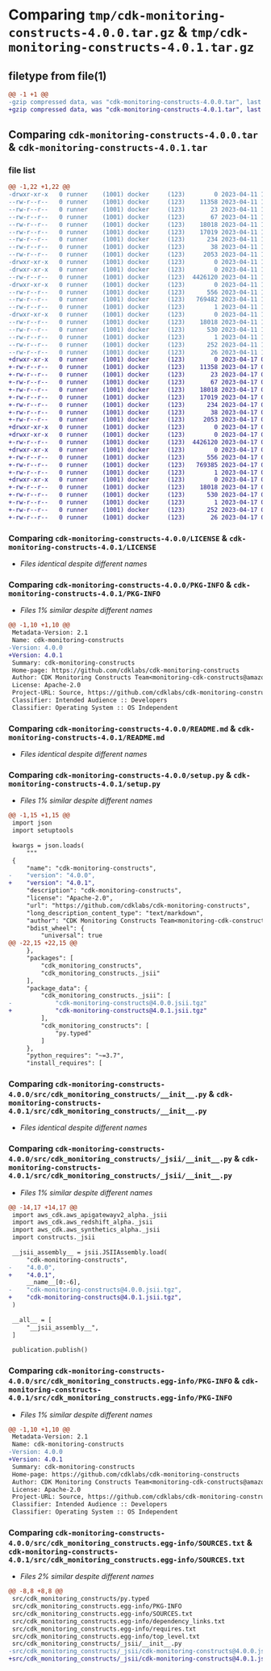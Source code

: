 # Comparing `tmp/cdk-monitoring-constructs-4.0.0.tar.gz` & `tmp/cdk-monitoring-constructs-4.0.1.tar.gz`

## filetype from file(1)

```diff
@@ -1 +1 @@
-gzip compressed data, was "cdk-monitoring-constructs-4.0.0.tar", last modified: Tue Apr 11 18:07:32 2023, max compression
+gzip compressed data, was "cdk-monitoring-constructs-4.0.1.tar", last modified: Mon Apr 17 00:33:39 2023, max compression
```

## Comparing `cdk-monitoring-constructs-4.0.0.tar` & `cdk-monitoring-constructs-4.0.1.tar`

### file list

```diff
@@ -1,22 +1,22 @@
-drwxr-xr-x   0 runner    (1001) docker     (123)        0 2023-04-11 18:07:32.212844 cdk-monitoring-constructs-4.0.0/
--rw-r--r--   0 runner    (1001) docker     (123)    11358 2023-04-11 18:07:19.000000 cdk-monitoring-constructs-4.0.0/LICENSE
--rw-r--r--   0 runner    (1001) docker     (123)       23 2023-04-11 18:07:19.000000 cdk-monitoring-constructs-4.0.0/MANIFEST.in
--rw-r--r--   0 runner    (1001) docker     (123)       67 2023-04-11 18:07:19.000000 cdk-monitoring-constructs-4.0.0/NOTICE
--rw-r--r--   0 runner    (1001) docker     (123)    18018 2023-04-11 18:07:32.212844 cdk-monitoring-constructs-4.0.0/PKG-INFO
--rw-r--r--   0 runner    (1001) docker     (123)    17019 2023-04-11 18:07:19.000000 cdk-monitoring-constructs-4.0.0/README.md
--rw-r--r--   0 runner    (1001) docker     (123)      234 2023-04-11 18:07:19.000000 cdk-monitoring-constructs-4.0.0/pyproject.toml
--rw-r--r--   0 runner    (1001) docker     (123)       38 2023-04-11 18:07:32.212844 cdk-monitoring-constructs-4.0.0/setup.cfg
--rw-r--r--   0 runner    (1001) docker     (123)     2053 2023-04-11 18:07:19.000000 cdk-monitoring-constructs-4.0.0/setup.py
-drwxr-xr-x   0 runner    (1001) docker     (123)        0 2023-04-11 18:07:32.204844 cdk-monitoring-constructs-4.0.0/src/
-drwxr-xr-x   0 runner    (1001) docker     (123)        0 2023-04-11 18:07:32.208844 cdk-monitoring-constructs-4.0.0/src/cdk_monitoring_constructs/
--rw-r--r--   0 runner    (1001) docker     (123)  4426120 2023-04-11 18:07:19.000000 cdk-monitoring-constructs-4.0.0/src/cdk_monitoring_constructs/__init__.py
-drwxr-xr-x   0 runner    (1001) docker     (123)        0 2023-04-11 18:07:32.208844 cdk-monitoring-constructs-4.0.0/src/cdk_monitoring_constructs/_jsii/
--rw-r--r--   0 runner    (1001) docker     (123)      556 2023-04-11 18:07:19.000000 cdk-monitoring-constructs-4.0.0/src/cdk_monitoring_constructs/_jsii/__init__.py
--rw-r--r--   0 runner    (1001) docker     (123)   769482 2023-04-11 18:07:19.000000 cdk-monitoring-constructs-4.0.0/src/cdk_monitoring_constructs/_jsii/cdk-monitoring-constructs@4.0.0.jsii.tgz
--rw-r--r--   0 runner    (1001) docker     (123)        1 2023-04-11 18:07:19.000000 cdk-monitoring-constructs-4.0.0/src/cdk_monitoring_constructs/py.typed
-drwxr-xr-x   0 runner    (1001) docker     (123)        0 2023-04-11 18:07:32.208844 cdk-monitoring-constructs-4.0.0/src/cdk_monitoring_constructs.egg-info/
--rw-r--r--   0 runner    (1001) docker     (123)    18018 2023-04-11 18:07:32.000000 cdk-monitoring-constructs-4.0.0/src/cdk_monitoring_constructs.egg-info/PKG-INFO
--rw-r--r--   0 runner    (1001) docker     (123)      530 2023-04-11 18:07:32.000000 cdk-monitoring-constructs-4.0.0/src/cdk_monitoring_constructs.egg-info/SOURCES.txt
--rw-r--r--   0 runner    (1001) docker     (123)        1 2023-04-11 18:07:32.000000 cdk-monitoring-constructs-4.0.0/src/cdk_monitoring_constructs.egg-info/dependency_links.txt
--rw-r--r--   0 runner    (1001) docker     (123)      252 2023-04-11 18:07:32.000000 cdk-monitoring-constructs-4.0.0/src/cdk_monitoring_constructs.egg-info/requires.txt
--rw-r--r--   0 runner    (1001) docker     (123)       26 2023-04-11 18:07:32.000000 cdk-monitoring-constructs-4.0.0/src/cdk_monitoring_constructs.egg-info/top_level.txt
+drwxr-xr-x   0 runner    (1001) docker     (123)        0 2023-04-17 00:33:39.728860 cdk-monitoring-constructs-4.0.1/
+-rw-r--r--   0 runner    (1001) docker     (123)    11358 2023-04-17 00:33:20.000000 cdk-monitoring-constructs-4.0.1/LICENSE
+-rw-r--r--   0 runner    (1001) docker     (123)       23 2023-04-17 00:33:20.000000 cdk-monitoring-constructs-4.0.1/MANIFEST.in
+-rw-r--r--   0 runner    (1001) docker     (123)       67 2023-04-17 00:33:20.000000 cdk-monitoring-constructs-4.0.1/NOTICE
+-rw-r--r--   0 runner    (1001) docker     (123)    18018 2023-04-17 00:33:39.728860 cdk-monitoring-constructs-4.0.1/PKG-INFO
+-rw-r--r--   0 runner    (1001) docker     (123)    17019 2023-04-17 00:33:20.000000 cdk-monitoring-constructs-4.0.1/README.md
+-rw-r--r--   0 runner    (1001) docker     (123)      234 2023-04-17 00:33:20.000000 cdk-monitoring-constructs-4.0.1/pyproject.toml
+-rw-r--r--   0 runner    (1001) docker     (123)       38 2023-04-17 00:33:39.728860 cdk-monitoring-constructs-4.0.1/setup.cfg
+-rw-r--r--   0 runner    (1001) docker     (123)     2053 2023-04-17 00:33:20.000000 cdk-monitoring-constructs-4.0.1/setup.py
+drwxr-xr-x   0 runner    (1001) docker     (123)        0 2023-04-17 00:33:39.720860 cdk-monitoring-constructs-4.0.1/src/
+drwxr-xr-x   0 runner    (1001) docker     (123)        0 2023-04-17 00:33:39.724861 cdk-monitoring-constructs-4.0.1/src/cdk_monitoring_constructs/
+-rw-r--r--   0 runner    (1001) docker     (123)  4426120 2023-04-17 00:33:20.000000 cdk-monitoring-constructs-4.0.1/src/cdk_monitoring_constructs/__init__.py
+drwxr-xr-x   0 runner    (1001) docker     (123)        0 2023-04-17 00:33:39.724861 cdk-monitoring-constructs-4.0.1/src/cdk_monitoring_constructs/_jsii/
+-rw-r--r--   0 runner    (1001) docker     (123)      556 2023-04-17 00:33:20.000000 cdk-monitoring-constructs-4.0.1/src/cdk_monitoring_constructs/_jsii/__init__.py
+-rw-r--r--   0 runner    (1001) docker     (123)   769385 2023-04-17 00:33:20.000000 cdk-monitoring-constructs-4.0.1/src/cdk_monitoring_constructs/_jsii/cdk-monitoring-constructs@4.0.1.jsii.tgz
+-rw-r--r--   0 runner    (1001) docker     (123)        1 2023-04-17 00:33:20.000000 cdk-monitoring-constructs-4.0.1/src/cdk_monitoring_constructs/py.typed
+drwxr-xr-x   0 runner    (1001) docker     (123)        0 2023-04-17 00:33:39.724861 cdk-monitoring-constructs-4.0.1/src/cdk_monitoring_constructs.egg-info/
+-rw-r--r--   0 runner    (1001) docker     (123)    18018 2023-04-17 00:33:39.000000 cdk-monitoring-constructs-4.0.1/src/cdk_monitoring_constructs.egg-info/PKG-INFO
+-rw-r--r--   0 runner    (1001) docker     (123)      530 2023-04-17 00:33:39.000000 cdk-monitoring-constructs-4.0.1/src/cdk_monitoring_constructs.egg-info/SOURCES.txt
+-rw-r--r--   0 runner    (1001) docker     (123)        1 2023-04-17 00:33:39.000000 cdk-monitoring-constructs-4.0.1/src/cdk_monitoring_constructs.egg-info/dependency_links.txt
+-rw-r--r--   0 runner    (1001) docker     (123)      252 2023-04-17 00:33:39.000000 cdk-monitoring-constructs-4.0.1/src/cdk_monitoring_constructs.egg-info/requires.txt
+-rw-r--r--   0 runner    (1001) docker     (123)       26 2023-04-17 00:33:39.000000 cdk-monitoring-constructs-4.0.1/src/cdk_monitoring_constructs.egg-info/top_level.txt
```

### Comparing `cdk-monitoring-constructs-4.0.0/LICENSE` & `cdk-monitoring-constructs-4.0.1/LICENSE`

 * *Files identical despite different names*

### Comparing `cdk-monitoring-constructs-4.0.0/PKG-INFO` & `cdk-monitoring-constructs-4.0.1/PKG-INFO`

 * *Files 1% similar despite different names*

```diff
@@ -1,10 +1,10 @@
 Metadata-Version: 2.1
 Name: cdk-monitoring-constructs
-Version: 4.0.0
+Version: 4.0.1
 Summary: cdk-monitoring-constructs
 Home-page: https://github.com/cdklabs/cdk-monitoring-constructs
 Author: CDK Monitoring Constructs Team<monitoring-cdk-constructs@amazon.com>
 License: Apache-2.0
 Project-URL: Source, https://github.com/cdklabs/cdk-monitoring-constructs
 Classifier: Intended Audience :: Developers
 Classifier: Operating System :: OS Independent
```

### Comparing `cdk-monitoring-constructs-4.0.0/README.md` & `cdk-monitoring-constructs-4.0.1/README.md`

 * *Files identical despite different names*

### Comparing `cdk-monitoring-constructs-4.0.0/setup.py` & `cdk-monitoring-constructs-4.0.1/setup.py`

 * *Files 1% similar despite different names*

```diff
@@ -1,15 +1,15 @@
 import json
 import setuptools
 
 kwargs = json.loads(
     """
 {
     "name": "cdk-monitoring-constructs",
-    "version": "4.0.0",
+    "version": "4.0.1",
     "description": "cdk-monitoring-constructs",
     "license": "Apache-2.0",
     "url": "https://github.com/cdklabs/cdk-monitoring-constructs",
     "long_description_content_type": "text/markdown",
     "author": "CDK Monitoring Constructs Team<monitoring-cdk-constructs@amazon.com>",
     "bdist_wheel": {
         "universal": true
@@ -22,15 +22,15 @@
     },
     "packages": [
         "cdk_monitoring_constructs",
         "cdk_monitoring_constructs._jsii"
     ],
     "package_data": {
         "cdk_monitoring_constructs._jsii": [
-            "cdk-monitoring-constructs@4.0.0.jsii.tgz"
+            "cdk-monitoring-constructs@4.0.1.jsii.tgz"
         ],
         "cdk_monitoring_constructs": [
             "py.typed"
         ]
     },
     "python_requires": "~=3.7",
     "install_requires": [
```

### Comparing `cdk-monitoring-constructs-4.0.0/src/cdk_monitoring_constructs/__init__.py` & `cdk-monitoring-constructs-4.0.1/src/cdk_monitoring_constructs/__init__.py`

 * *Files identical despite different names*

### Comparing `cdk-monitoring-constructs-4.0.0/src/cdk_monitoring_constructs/_jsii/__init__.py` & `cdk-monitoring-constructs-4.0.1/src/cdk_monitoring_constructs/_jsii/__init__.py`

 * *Files 1% similar despite different names*

```diff
@@ -14,17 +14,17 @@
 import aws_cdk.aws_apigatewayv2_alpha._jsii
 import aws_cdk.aws_redshift_alpha._jsii
 import aws_cdk.aws_synthetics_alpha._jsii
 import constructs._jsii
 
 __jsii_assembly__ = jsii.JSIIAssembly.load(
     "cdk-monitoring-constructs",
-    "4.0.0",
+    "4.0.1",
     __name__[0:-6],
-    "cdk-monitoring-constructs@4.0.0.jsii.tgz",
+    "cdk-monitoring-constructs@4.0.1.jsii.tgz",
 )
 
 __all__ = [
     "__jsii_assembly__",
 ]
 
 publication.publish()
```

### Comparing `cdk-monitoring-constructs-4.0.0/src/cdk_monitoring_constructs.egg-info/PKG-INFO` & `cdk-monitoring-constructs-4.0.1/src/cdk_monitoring_constructs.egg-info/PKG-INFO`

 * *Files 1% similar despite different names*

```diff
@@ -1,10 +1,10 @@
 Metadata-Version: 2.1
 Name: cdk-monitoring-constructs
-Version: 4.0.0
+Version: 4.0.1
 Summary: cdk-monitoring-constructs
 Home-page: https://github.com/cdklabs/cdk-monitoring-constructs
 Author: CDK Monitoring Constructs Team<monitoring-cdk-constructs@amazon.com>
 License: Apache-2.0
 Project-URL: Source, https://github.com/cdklabs/cdk-monitoring-constructs
 Classifier: Intended Audience :: Developers
 Classifier: Operating System :: OS Independent
```

### Comparing `cdk-monitoring-constructs-4.0.0/src/cdk_monitoring_constructs.egg-info/SOURCES.txt` & `cdk-monitoring-constructs-4.0.1/src/cdk_monitoring_constructs.egg-info/SOURCES.txt`

 * *Files 2% similar despite different names*

```diff
@@ -8,8 +8,8 @@
 src/cdk_monitoring_constructs/py.typed
 src/cdk_monitoring_constructs.egg-info/PKG-INFO
 src/cdk_monitoring_constructs.egg-info/SOURCES.txt
 src/cdk_monitoring_constructs.egg-info/dependency_links.txt
 src/cdk_monitoring_constructs.egg-info/requires.txt
 src/cdk_monitoring_constructs.egg-info/top_level.txt
 src/cdk_monitoring_constructs/_jsii/__init__.py
-src/cdk_monitoring_constructs/_jsii/cdk-monitoring-constructs@4.0.0.jsii.tgz
+src/cdk_monitoring_constructs/_jsii/cdk-monitoring-constructs@4.0.1.jsii.tgz
```

